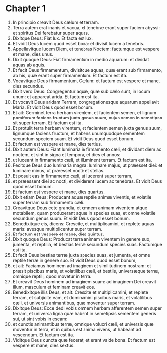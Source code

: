 # Chapter 1
1. In principio creavit Deus cælum et terram.
2. Terra autem erat inanis et vacua, et tenebræ erant super faciem abyssi: et spiritus Dei ferebatur super aquas.
3. Dixitque Deus: Fiat lux. Et facta est lux.
4. Et vidit Deus lucem quod esset bona: et divisit lucem a tenebris.
5. Appellavitque lucem Diem, et tenebras Noctem: factumque est vespere et mane, dies unus.
6. Dixit quoque Deus: Fiat firmamentum in medio aquarum: et dividat aquas ab aquis.
7. Et fecit Deus firmamentum, divisitque aquas, quæ erant sub firmamento, ab his, quæ erant super firmamentum. Et factum est ita.
8. Vocavitque Deus firmamentum, Cælum: et factum est vespere et mane, dies secundus.
9. Dixit vero Deus: Congregentur aquæ, quæ sub cælo sunt, in locum unum: et appareat arida. Et factum est ita.
10. Et vocavit Deus aridam Terram, congregationesque aquarum appellavit Maria. Et vidit Deus quod esset bonum.
11. Et ait: Germinet terra herbam virentem, et facientem semen, et lignum pomiferum faciens fructum juxta genus suum, cujus semen in semetipso sit super terram. Et factum est ita.
12. Et protulit terra herbam virentem, et facientem semen juxta genus suum, lignumque faciens fructum, et habens unumquodque sementem secundum speciem suam. Et vidit Deus quod esset bonum.
13. Et factum est vespere et mane, dies tertius.
14. Dixit autem Deus: Fiant luminaria in firmamento cæli, et dividant diem ac noctem, et sint in signa et tempora, et dies et annos:
15. ut luceant in firmamento cæli, et illuminent terram. Et factum est ita.
16. Fecitque Deus duo luminaria magna: luminare majus, ut præesset diei: et luminare minus, ut præesset nocti: et stellas.
17. Et posuit eas in firmamento cæli, ut lucerent super terram,
18. et præessent diei ac nocti, et dividerent lucem ac tenebras. Et vidit Deus quod esset bonum.
19. Et factum est vespere et mane, dies quartus.
20. Dixit etiam Deus: Producant aquæ reptile animæ viventis, et volatile super terram sub firmamento cæli.
21. Creavitque Deus cete grandia, et omnem animam viventem atque motabilem, quam produxerant aquæ in species suas, et omne volatile secundum genus suum. Et vidit Deus quod esset bonum.
22. Benedixitque eis, dicens: Crescite, et multiplicamini, et replete aquas maris: avesque multiplicentur super terram.
23. Et factum est vespere et mane, dies quintus.
24. Dixit quoque Deus: Producat terra animam viventem in genere suo, jumenta, et reptilia, et bestias terræ secundum species suas. Factumque est ita.
25. Et fecit Deus bestias terræ juxta species suas, et jumenta, et omne reptile terræ in genere suo.
Et vidit Deus quod esset bonum,
26. et ait: Faciamus hominem ad imaginem et similitudinem nostram: et præsit piscibus maris, et volatilibus cæli, et bestiis, universæque terræ, omnique reptili, quod movetur in terra.
27. Et creavit Deus hominem ad imaginem suam: ad imaginem Dei creavit illum, masculum et feminam creavit eos.
28. Benedixitque illis Deus, et ait: Crescite et multiplicamini, et replete terram, et subjicite eam, et dominamini piscibus maris, et volatilibus cæli, et universis animantibus, quæ moventur super terram.
29. Dixitque Deus: Ecce dedi vobis omnem herbam afferentem semen super terram, et universa ligna quæ habent in semetipsis sementem generis sui, ut sint vobis in escam:
30. et cunctis animantibus terræ, omnique volucri cæli, et universis quæ moventur in terra, et in quibus est anima vivens, ut habeant ad vescendum. Et factum est ita.
31. Viditque Deus cuncta quæ fecerat, et erant valde bona. Et factum est vespere et mane, dies sextus.
